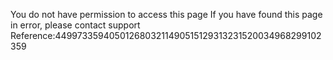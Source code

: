 You do not have permission to access this page If you have found this page in error, please contact support Reference:4499733594050126803211490515129313231520034968299102359